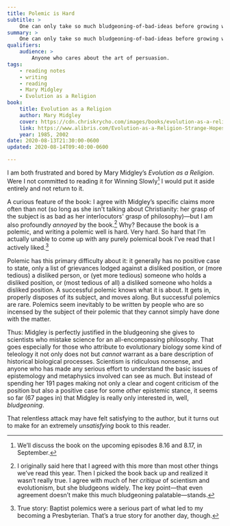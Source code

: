 ```yaml
---
title: Polemic is Hard
subtitle: >
    One can only take so much bludgeoning-of-bad-ideas before growing weary of a book.
summary: >
    One can only take so much bludgeoning-of-bad-ideas before growing weary of a book. But Mary Midgley apparently didn’t get the memo: Evolution as a Religion is relentless in its bludgeoning.
qualifiers:
    audience: >
        Anyone who cares about the art of persuasion.
tags:
    - reading notes
    - writing
    - reading
    - Mary Midgley
    - Evolution as a Religion
book:
    title: Evolution as a Religion
    author: Mary Midgley
    cover: https://cdn.chriskrycho.com/images/books/evolution-as-a-religion.jpg
    link: https://www.alibris.com/Evolution-as-a-Religion-Strange-Hopes-and-Stranger-Fears-Mary-Midgley/book/2179950
    year: 1985, 2002
date: 2020-08-13T21:30:00-0600
updated: 2020-08-14T09:40:00-0600

---
```


I am both frustrated and bored by Mary Midgley’s <cite>Evolution as a Religion</cite>. Were I not committed to reading it for Winning Slowly[^1] I would put it aside entirely and not return to it.

A curious feature of the book: I agree with Midgley’s specific claims more often than not (so long as she isn't talking about Christianity: her grasp of the subject is as bad as her interlocutors' grasp of philosophy)—but I am also profoundly *annoyed* by the book.[^correction] Why? Because the book is a polemic, and writing a polemic well is hard. Very hard. So hard that I’m actually unable to come up with any purely polemical book I’ve read that I actively liked.[^2]

Polemic has this primary difficulty about it: it generally has no positive case to state, only a list of grievances lodged against a disliked position, or (more tedious) a disliked person, or (yet more tedious) someone who holds a disliked position, or (most tedious of all) a disliked someone who holds a disliked position. A successful polemic knows what it is about. It gets in, properly disposes of its subject, and moves along. But successful polemics are rare. Polemics seem inevitably to be written by people who are so incensed by the subject of their polemic that they cannot simply have done with the matter.

Thus: Midgley is perfectly justified in the bludgeoning she gives to scientists who mistake science for an all-encompassing philosophy. That goes especially for those who attribute to evolutionary biology some kind of teleology it not only does not but *cannot* warrant as a bare description of historical biological processes. Scientism is ridiculous nonsense, and anyone who has made any serious effort to understand the basic issues of epistemology and metaphysics involved can see as much. But instead of spending her 191 pages making not only a clear and cogent criticism of the position but also a positive case for some *other* epistemic stance, it seems so far (67 pages in) that Midgley is really only interested in, well, *bludgeoning*.

That relentless attack may have felt satisfying to the author, but it turns out to make for an extremely *unsatisfying* book to this reader.

[^1]: We’ll discuss the book on the upcoming episodes 8.16 and 8.17, in September.

[^correction]: I originally said here that I agreed with this more than most other things we’ve read this year. Then I picked the book back up and realized it wasn’t really true. I agree with much of her *critique* of scientism and evolutionism, but she bludgeons widely. The key point—that even agreement doesn’t make this much bludgeoning palatable—stands.

[^2]: True story: Baptist polemics were a serious part of what led to my becoming a Presbyterian. That’s a true story for another day, though.
